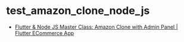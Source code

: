 # test_amazon_clone_node_js

- [Flutter & Node JS Master Class: Amazon Clone with Admin Panel | Flutter ECommerce App](https://www.youtube.com/watch?v=O3nmP-lZAdg)
